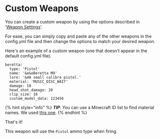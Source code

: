 # Custom Weapons

You can create a custom weapon by using the options described in '[Weapon Settings](config.yml/weapon-settings.md)'.

For ease, you can simply copy and paste any of the other weapons in the config.yml file and then change the options to match your desired weapon.

Here's an example of a custom weapon (one that doesn't appear in the default config.yml file).

```
beretta:
  type: 'Pistol'
  name: '&e&oBeretta M9'
  lore: '&4A small calibre pistol.'
  material: 'MUSIC_DISC_WAIT'
  damage: 10
  head_shot_damage: 20
  clip_size: 16
  custom_model_data: 123456
```

{% hint style="info" %}
_**TIP**_: You can use a Minecraft ID list to find material names. We used [this one](https://www.digminecraft.com/lists/item\_id\_list\_pc.php).
{% endhint %}

That's it!

This weapon will use the `Pistol` ammo type when firing.
